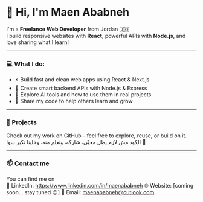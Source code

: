 # 👋 Hi, I'm Maen Ababneh

I'm a **Freelance Web Developer** from Jordan 🇯🇴  
I build responsive websites with **React**, powerful APIs with **Node.js**, and love sharing what I learn!

---

### 💻 What I do:
- ⚡ Build fast and clean web apps using React & Next.js  
- 🔌 Create smart backend APIs with Node.js & Express  
- 🧠 Explore AI tools and how to use them in real projects  
- 🤝 Share my code to help others learn and grow

---

### 🚀 Projects
Check out my work on GitHub – feel free to explore, reuse, or build on it.
الكود مش لازم يظل مخبّى، شاركه، وتعلم منه، وخلينا نكبر سوا 🙌

---

### 📫 Contact me
You can find me on  
🔗 LinkedIn: https://www.linkedin.com/in/maenababneh
🌐 Website: [coming soon... stay tuned 😉]
📩 Email: maenababneh@outlook.com



